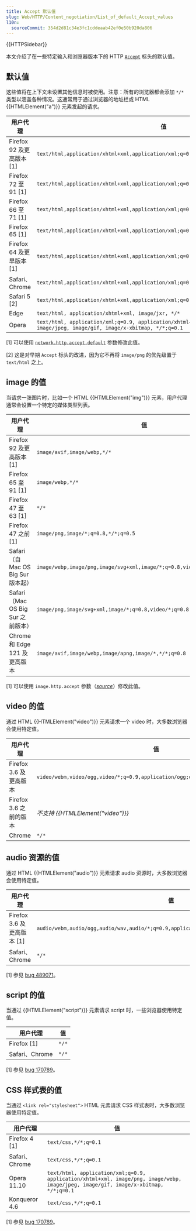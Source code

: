 ```yaml
---
title: Accept 默认值
slug: Web/HTTP/Content_negotiation/List_of_default_Accept_values
l10n:
  sourceCommit: 354d2d81c34e3fc1cddeaab42ef0e50b920da806
---
```


{{HTTPSidebar}}

本文介绍了在一些特定输入和浏览器版本下的 HTTP [`Accept`](/zh-CN/docs/Web/HTTP/Headers/Accept) 标头的默认值。

## 默认值

这些值将在上下文未设置其他信息时被使用。注意：所有的浏览器都会添加 `*/*` 类型以涵盖各种情况。这通常用于通过浏览器的地址栏或 HTML {{HTMLElement("a")}} 元素发起的请求。

| 用户代理                  | 值                                                                                                                                  |
| ------------------------- | ----------------------------------------------------------------------------------------------------------------------------------- |
| Firefox 92 及更高版本 [1] | `text/html,application/xhtml+xml,application/xml;q=0.9,image/avif,image/webp,*/*;q=0.8`                                             |
| Firefox 72 至 91 [1]      | `text/html,application/xhtml+xml,application/xml;q=0.9,image/webp,*/*;q=0.8`                                                        |
| Firefox 66 至 71 [1]      | `text/html,application/xhtml+xml,application/xml;q=0.9,*/*;q=0.8`                                                                   |
| Firefox 65 [1]            | `text/html,application/xhtml+xml,application/xml;q=0.9,image/webp,*/*;q=0.8`                                                        |
| Firefox 64 及更早版本 [1] | `text/html,application/xhtml+xml,application/xml;q=0.9,*/*;q=0.8`                                                                   |
| Safari、Chrome            | `text/html,application/xhtml+xml,application/xml;q=0.9,image/webp,image/apng,*/*;q=0.8`                                             |
| Safari 5 [2]              | `text/html,application/xhtml+xml,application/xml;q=0.9,*/*;q=0.8`                                                                   |
| Edge                      | `text/html, application/xhtml+xml, image/jxr, */*`                                                                                  |
| Opera                     | `text/html, application/xml;q=0.9, application/xhtml+xml, image/png, image/webp, image/jpeg, image/gif, image/x-xbitmap, */*;q=0.1` |

\[1] 可以使用 [`network.http.accept.default`](https://kb.mozillazine.org/Network.http.accept.default) 参数修改此值。

\[2] 这是对早期 `Accept` 标头的改进，因为它不再将 `image/png` 的优先级置于 `text/html` 之上。

## image 的值

当请求一张图片时，比如一个 HTML {{HTMLElement("img")}} 元素，用户代理通常会设置一个特定的媒体类型列表。

| 用户代理                           | 值                                                                         |
| ---------------------------------- | -------------------------------------------------------------------------- |
| Firefox 92 及更高版本 [1]          | `image/avif,image/webp,*/*`                                                |
| Firefox 65 至 91 [1]               | `image/webp,*/*`                                                           |
| Firefox 47 至 63 [1]               | `*/*`                                                                      |
| Firefox 47 之前 [1]                | `image/png,image/*;q=0.8,*/*;q=0.5`                                        |
| Safari（自 Mac OS Big Sur 版本起） | `image/webp,image/png,image/svg+xml,image/*;q=0.8,video/*;q=0.8,*/*;q=0.5` |
| Safari（Mac OS Big Sur 之前版本）  | `image/png,image/svg+xml,image/*;q=0.8,video/*;q=0.8,*/*;q=0.5`            |
| Chrome 和 Edge 121 及更高版本      | `image/avif,image/webp,image/apng,image/*,*/*;q=0.8`                       |

\[1] 可以使用 `image.http.accept` 参数（_[source](https://searchfox.org/mozilla-central/search?q=image.http.accept)_）修改此值。

## video 的值

通过 HTML {{HTMLElement("video")}} 元素请求一个 video 时，大多数浏览器会使用特定值。

| 用户代理               | 值                                                                                 |
| ---------------------- | ---------------------------------------------------------------------------------- |
| Firefox 3.6 及更高版本 | `video/webm,video/ogg,video/*;q=0.9,application/ogg;q=0.7,audio/*;q=0.6,*/*;q=0.5` |
| Firefox 3.6 之前的版本 | _不支持 {{HTMLElement("video")}}_                                                  |
| Chrome                 | `*/*`                                                                              |

## audio 资源的值

通过 HTML {{HTMLElement("audio")}} 元素请求 audio 资源时，大多数浏览器会使用特定值。

| 用户代理                   | 值                                                                                           |
| -------------------------- | -------------------------------------------------------------------------------------------- |
| Firefox 3.6 及更高版本 [1] | `audio/webm,audio/ogg,audio/wav,audio/*;q=0.9,application/ogg;q=0.7,video/*;q=0.6,*/*;q=0.5` |
| Safari、Chrome             | `*/*`                                                                                        |

\[1] 参见 [bug 489071](https://bugzil.la/489071)。

## script 的值

当通过 {{HTMLElement("script")}} 元素请求 script 时，一些浏览器使用特定值。

| 用户代理       | 值    |
| -------------- | ----- |
| Firefox [1]    | `*/*` |
| Safari、Chrome | `*/*` |

\[1] 参见 [bug 170789](https://bugzil.la/170789)。

## CSS 样式表的值

当通过 `<link rel="stylesheet">` HTML 元素请求 CSS 样式表时，大多数浏览器使用特定值。

| 用户代理       | 值                                                                                                                                  |
| -------------- | ----------------------------------------------------------------------------------------------------------------------------------- |
| Firefox 4 [1]  | `text/css,*/*;q=0.1`                                                                                                                |
| Safari、Chrome | `text/css,*/*;q=0.1`                                                                                                                |
| Opera 11.10    | `text/html, application/xml;q=0.9, application/xhtml+xml, image/png, image/webp, image/jpeg, image/gif, image/x-xbitmap, */*;q=0.1` |
| Konqueror 4.6  | `text/css,*/*;q=0.1`                                                                                                                |

\[1] 参见 [bug 170789](https://bugzil.la/170789)。
